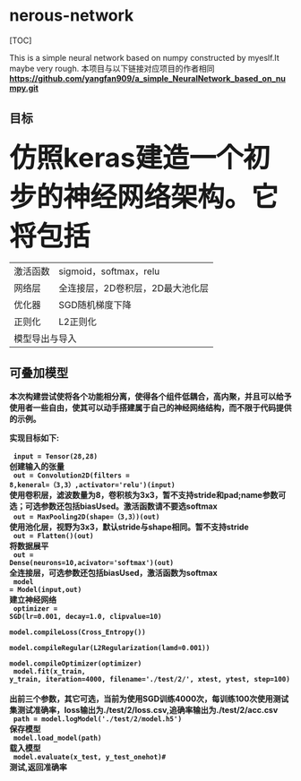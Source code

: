 # nerous-network

[TOC]

This is a simple neural network based on numpy constructed by myeslf.It maybe very rough.
本项目与以下链接对应项目的作者相同<br><strong>
https://github.com/yangfan909/a_simple_NeuralNetwork_based_on_numpy.git <strong>
## 目标

<font size = 20>仿照keras建造一个初步的神经网络架构。它将包括</font><br>
<table>
  <tr>
<td>激活函数</td><td>sigmoid，softmax，relu</td>
  </tr>
  <tr>
<td>网络层</td><td>全连接层，2D卷积层，2D最大池化层</td>
    </tr>
  <tr>
    <td>优化器</td><td>SGD随机梯度下降</td>
    </tr>
  <tr>
  <td>正则化</td><td>L2正则化</td>
  </tr>
  <tr>
    <td colspan = 2>模型导出与导入</td>
    </tr>
  </table>
  
  ## 可叠加模型
  
  本次构建尝试使将各个功能相分离，使得各个组件低耦合，高内聚，并且可以给予使用者一些自由，使其可以动手搭建属于自己的神经网络结构，而不限于代码提供的示例。
  
  实现目标如下:<br>
  <br>
  <code>
  input = Tensor(28,28)</code>
  <br>创建输入的张量<br>
  <code>
  out = Convolution2D(filters = 8,keneral=（3,3）,activator='relu')(input)
</code>
<br>
使用卷积层，滤波数量为8，卷积核为3x3，暂不支持stride和pad;name参数可选；可选参数还包括biasUsed。激活函数请不要选softmax
<br>
<code>
  out = MaxPooling2D(shape=（3,3）)(out)
  </code>
  <br>使用池化层，视野为3x3，默认stride与shape相同。暂不支持stride<br>
  <code>
  out = Flatten()(out)
  </code>
  <br>将数据展平<br>
  <code>
  out = Dense(neurons=10,acivator='softmax')(out)
  </code>
  <br>全连接层，可选参数还包括biasUsed，激活函数为softmax<br>
  <code>
  model = Model(input,out)
  </code>
  <br>建立神经网络<br>
  <code>
  optimizer = SGD(lr=0.001, decay=1.0, clipvalue=10)
   </code>
  <br>
  <code>
  model.compileLoss(Cross_Entropy())
   </code>
  <br>
  <code>
  model.compileRegular(L2Regularization(lamd=0.001))
   </code>
  <br>
  <code>
  model.compileOptimizer(optimizer)
  </code>
  <br>
  <code>
  model.fit(x_train, y_train, iteration=4000, filename='./test/2/', xtest, ytest, step=100)
</code>
  <br>出前三个参数，其它可选，当前为使用SGD训练4000次，每训练100次使用测试集测试准确率，loss输出为./test/2/loss.csv,追确率输出为./test/2/acc.csv<br>
  <code>
path = model.logModel('./test/2/model.h5')
  </code>
  <br>保存模型<br>
  <code>
model.load_model(path)
  </code>
  <br>载入模型<br>
  <code>
model.evaluate(x_test, y_test_onehot)#
  </code>
  <br>测试,返回准确率<br>

  
